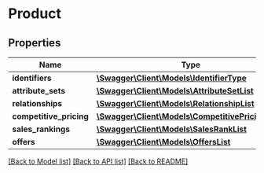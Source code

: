 # Product

## Properties
Name | Type | Description | Notes
------------ | ------------- | ------------- | -------------
**identifiers** | [**\Swagger\Client\Models\IdentifierType**](IdentifierType.md) |  | 
**attribute_sets** | [**\Swagger\Client\Models\AttributeSetList**](AttributeSetList.md) |  | [optional] 
**relationships** | [**\Swagger\Client\Models\RelationshipList**](RelationshipList.md) |  | [optional] 
**competitive_pricing** | [**\Swagger\Client\Models\CompetitivePricingType**](CompetitivePricingType.md) |  | [optional] 
**sales_rankings** | [**\Swagger\Client\Models\SalesRankList**](SalesRankList.md) |  | [optional] 
**offers** | [**\Swagger\Client\Models\OffersList**](OffersList.md) |  | [optional] 

[[Back to Model list]](../../README.md#documentation-for-models) [[Back to API list]](../../README.md#documentation-for-api-endpoints) [[Back to README]](../../README.md)


